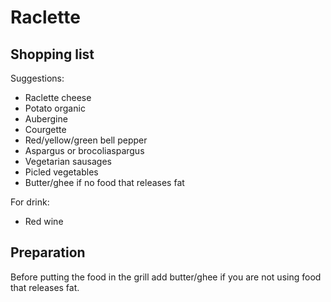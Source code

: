 # Raclette

## Shopping list

Suggestions:

- Raclette cheese
- Potato organic
- Aubergine
- Courgette
- Red/yellow/green bell pepper
- Aspargus or brocoliaspargus
- Vegetarian sausages
- Picled vegetables
- Butter/ghee if no food that releases fat

For drink:

- Red wine

## Preparation

Before putting the food in the grill add butter/ghee if you are not using food that releases fat.
